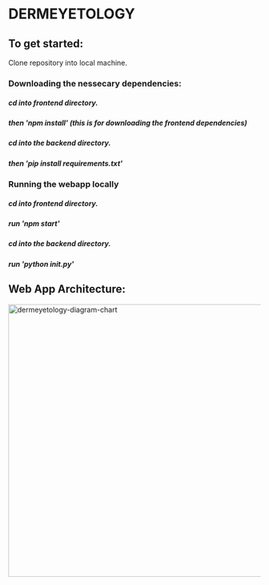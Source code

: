 # DERMEYETOLOGY
## To get started:
Clone repository into local machine.
### Downloading the nessecary dependencies:
##### cd into frontend directory.
##### then 'npm install' (this is for downloading the frontend dependencies)
##### cd into the backend directory.
##### then 'pip install requirements.txt'
### Running the webapp locally
##### cd into frontend directory.
##### run 'npm start'
##### cd into the backend directory.
##### run 'python __init__.py'
## Web App Architecture:
<img width="544" alt="dermeyetology-diagram-chart" src="https://user-images.githubusercontent.com/68806999/135353936-5659fc55-40bb-4f91-9501-8765c7915a79.png">
